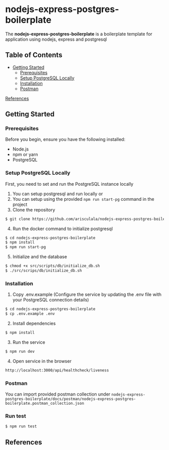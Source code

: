 # nodejs-express-postgres-boilerplate

The **nodejs-express-postgres-boilerplate** is a boilerplate template for application using nodejs, express and postgresql

## Table of Contents

- [Getting Started](https://github.com/arisculala/nodejs-express-postgres-boilerplate#getting-started)
  - [Prerequisites](https://github.com/arisculala/nodejs-express-postgres-boilerplate#prerequisites)
  - [Setup PostgreSQL Locally](https://github.com/arisculala/nodejs-express-postgres-boilerplate#setup-postgresql-locally)
  - [Installation](https://github.com/arisculala/nodejs-express-postgres-boilerplate#installation)
  - [Postman](https://github.com/arisculala/nodejs-express-postgres-boilerplate#postman)

[References](https://github.com/arisculala/nodejs-express-postgres-boilerplate#references)

## Getting Started

### Prerequisites

Before you begin, ensure you have the following installed:

- Node.js
- npm or yarn
- PostgreSQL

### Setup PostgreSQL Locally

First, you need to set and run the PostgreSQL instance locally

1. You can setup postgresql and run locally or
2. You can setup using the provided `npm run start-pg` command in the project
3. Clone the repository

```bash
$ git clone https://github.com/arisculala/nodejs-express-postgres-boilerplate.git
```

4. Run the docker command to initialize postgresql

```bash
$ cd nodejs-express-postgres-boilerplate
$ npm install
$ npm run start-pg
```

5. Initialize and the database

```bash
$ chmod +x src/scripts/db/initialize_db.sh
$ ./src/scrips/db/initialize_db.sh
```

### Installation

1. Copy .env.example (Configure the service by updating the .env file with your PostgreSQL connection details)

```bash
$ cd nodejs-express-postgres-boilerplate
$ cp .env.example .env
```

2. Install dependencies

```bash
$ npm install
```

3. Run the service

```bash
$ npm run dev
```

4. Open service in the browser

```bash
http://localhost:3000/api/healthcheck/liveness
```

### Postman

You can import provided postman collection under `nodejs-express-postgres-boilerplate/docs/postman/nodejs-express-postgres-boilerplate.postman_collection.json`

### Run test

```bash
$ npm run test
```

## References
